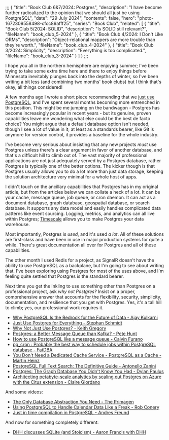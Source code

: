 ;;;
{
	"title": "Book Club 6&7/2024: Postgres",
	"description": "I have become further radicalized to the opinion that we should all just be using PostgreSQL",
	"date": "29 July 2024",
	"contents": false,
	"hero": "photo-1672309558498-cfcc89afff25",
	"series": "Book Club",
    "related": [
		{ "title": "Book Club 5/2024: SOLID", "description": "Is SOLID still relevant?", "fileName": "book_club_5-2024" },
		{ "title": "Book Club 4/2024: I Don't Like ORMs", "description": "Object-relational mappers are more trouble than they're worth.", "fileName": "book_club_4-2024" },
		{ "title": "Book Club 3/2024: Simplicity", "description": "Everything is too complicated.", "fileName": "book_club_3-2024" }
	]
}
;;;

I hope you all in the northern hemisphere are enjoying summer; I've been trying to take some extra time here and there to enjoy things before Minnesota inevitably plunges back into the depths of winter, so I've been writing a bit less (and combining two months' book clubs) but I think that's okay, all things considered!

A few months ago I wrote a short piece recommending that we [just use PostgreSQL](https://ian.wold.guru/Posts/just_use_postgresql.html), and I've spent several months becoming more entrenched in this position. This might be me jumping on the bandwagon - Postgres has become increasingly popular in recent years - but its genuine, proven capabilities leave me wondering what else could be the best de facto choice? You might argue that a default database option isn't needed, though I see a lot of value in it; at least as a standards bearer, like Git is anymore for version control, it provides a baseline for the whole industry.

I've become very serious about insisting that any new projects _must_ use Postgres unless there's a clear argument in favor of another database, and that's a difficult hill to climb out of. The vast majority of professional applications are not just adequately served by a Postgres database, rather Postgres is typically one of the better options. The kicker though is that Postgres usually allows you to do a lot more than just data storage, keeping the solution architecture very minimal for a whole host of apps.

I didn't touch on the ancillary capabilities that Postgres has in my original article, but from the articles below we can collate a heck of a lot. It can be your cache, message queue, job queue, or cron daemon. It can act as a document database, graph database, geospatial database, or search database. It supports any data model and easily handles complicated data patterns like event sourcing. Logging, metrics, and analytics can all live within Postgres; [Timescale](https://www.timescale.com/) allows you to make Postgres your data warehouse.

Most importantly, Postgres is _used_, and it's used _a lot_. All of these solutions are first-class and have been in use in major production systems for quite a while. There's great documentation all over for Postgres and all of these capabilities.

The other month I used Redis for a project, as SignalR doesn't have the ability to use PostgreSQL as a backplane, but I'm going to see about writing that. I've been exploring using Postgres for most of the uses above, and I'm feeling quite settled that Postgres is the standard bearer.

Next time you get the inkling to use something other than Postgres on a professional project, ask _why not Postgres?_ Insist on a proper, comprehensive answer that accounts for the flexibility, security, simplicity, documentation, and resilience that you get with Postgres. Yes, it's a tall hill to climb; yes, our professional work requires it.

* [Why PostgreSQL Is the Bedrock for the Future of Data - Ajay Kulkarni](https://www.timescale.com/blog/postgres-for-everything/)
* [Just Use Postgres for Everything - Stephan Schmidt](https://www.amazingcto.com/postgres-for-everything/)
* [Why Not Just Use Postgres? - Keith Gregory](https://medium.com/data-engineering-chariot/why-not-just-use-postgres-cc13a506a9b5)
* [Postgres: a Better Message Queue than Kafka? - Pete Hunt](https://dagster.io/blog/skip-kafka-use-postgres-message-queue)
* [How to use PostgreSQL like a message queue - Calvin Furano](https://worlds-slowest.dev/posts/postgresql-message-queue/)
* [pg_cron : Probably the best way to schedule jobs within PostgreSQL database - FatDBA](https://fatdba.com/2021/07/30/pg_cron-probably-the-best-way-to-schedule-jobs-within-postgresql-database/)
* [You Don't Need a Dedicated Cache Service - PostgreSQL as a Cache - Martin Heinz](https://martinheinz.dev/blog/105)
* [PostgreSQL Full Text Search: The Definitive Guide - Antonello Zanini](https://www.dbvis.com/thetable/postgresql-full-text-search-the-definitive-guide/)
* [Postgres: The Graph Database You Didn't Know You Had - Dylan Paulus](https://www.dylanpaulus.com/posts/postgres-is-a-graph-database)
* [Architecting petabyte-scale analytics by scaling out Postgres on Azure with the Citus extension - Claire Giordano](https://techcommunity.microsoft.com/t5/azure-database-for-postgresql/architecting-petabyte-scale-analytics-by-scaling-out-postgres-on/ba-p/969685)

And some videos:

* [The Only Database Abstraction You Need - The Primagen](https://www.youtube.com/watch?v=nWchov5Do-o)
* [Using PostgreSQL to Handle Calendar Data Like a Freak - Rob Conery](https://www.youtube.com/watch?v=pfL-9ntZqnI)
* [Just in time compilation in PostgreSQL - Andres Freund](https://www.youtube.com/watch?v=k5PQq9a4YqA)

And now for something completely different:

* [DHH discusses SQLite (and Stoicism) - Aaron Francis with DHH](https://www.youtube.com/watch?v=0rlATWBNvMw)
